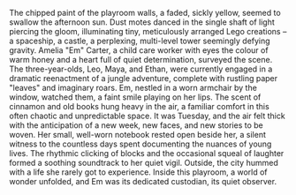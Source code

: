 The chipped paint of the playroom walls, a faded, sickly yellow, seemed to swallow the afternoon sun.  Dust motes danced in the single shaft of light piercing the gloom, illuminating tiny, meticulously arranged Lego creations – a spaceship, a castle, a perplexing, multi-level tower seemingly defying gravity.  Amelia "Em" Carter, a child care worker with eyes the colour of warm honey and a heart full of quiet determination, surveyed the scene.  The three-year-olds, Leo, Maya, and Ethan, were currently engaged in a dramatic reenactment of a jungle adventure, complete with rustling paper "leaves" and imaginary roars.  Em, nestled in a worn armchair by the window, watched them, a faint smile playing on her lips.  The scent of cinnamon and old books hung heavy in the air, a familiar comfort in this often chaotic and unpredictable space.  It was Tuesday, and the air felt thick with the anticipation of a new week, new faces, and new stories to be woven.  Her small, well-worn notebook rested open beside her, a silent witness to the countless days spent documenting the nuances of young lives.  The rhythmic clicking of blocks and the occasional squeal of laughter formed a soothing soundtrack to her quiet vigil.  Outside, the city hummed with a life she rarely got to experience.  Inside this playroom, a world of wonder unfolded, and Em was its dedicated custodian, its quiet observer.
